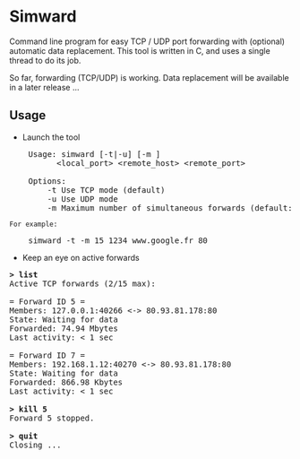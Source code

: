 Simward
=======

Command line program for easy TCP / UDP port forwarding with (optional) automatic data replacement.
This tool is written in C, and uses a single thread to do its job.

So far, forwarding (TCP/UDP) is working.
Data replacement will be available in a later release ...

## Usage
* Launch the tool
<pre>
    Usage: simward [-t|-u] [-m <max>] 
          &lt;local_port&gt; &lt;remote_host&gt; &lt;remote_port&gt;
    
    Options:
        -t Use TCP mode (default)
        -u Use UDP mode
        -m Maximum number of simultaneous forwards (default: 10)
</pre>

    For example:
<pre>
    simward -t -m 15 1234 www.google.fr 80
</pre>


* Keep an eye on active forwards
<pre>
<b>&gt; list</b>
Active TCP forwards (2/15 max):
&nbsp;
= Forward ID 5 =
Members: 127.0.0.1:40266 &lt;-&gt; 80.93.81.178:80
State: Waiting for data
Forwarded: 74.94 Mbytes
Last activity: &lt; 1 sec
&nbsp;
= Forward ID 7 =
Members: 192.168.1.12:40270 &lt;-&gt; 80.93.81.178:80
State: Waiting for data
Forwarded: 866.98 Kbytes
Last activity: &lt; 1 sec
&nbsp;
<b>&gt; kill 5</b>
Forward 5 stopped.
&nbsp;
<b>&gt; quit</b>
Closing ...
</pre>


